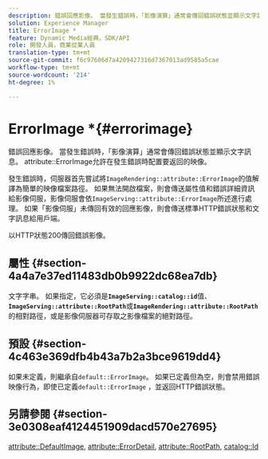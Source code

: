 ```yaml
---
description: 錯誤回應影像。 當發生錯誤時，「影像演算」通常會傳回錯誤狀態並顯示文字訊息。 attribute ErrorImage允許在發生錯誤時配置要返回的映像。
solution: Experience Manager
title: ErrorImage *
feature: Dynamic Media經典，SDK/API
role: 開發人員，商業從業人員
translation-type: tm+mt
source-git-commit: f6c97606d7a4209427316d7367013ad9585a5cae
workflow-type: tm+mt
source-wordcount: '214'
ht-degree: 1%

---
```



# ErrorImage *{#errorimage}

錯誤回應影像。 當發生錯誤時，「影像演算」通常會傳回錯誤狀態並顯示文字訊息。 attribute::ErrorImage允許在發生錯誤時配置要返回的映像。

發生錯誤時，伺服器首先嘗試將`ImageRendering::attribute::ErrorImage`的值解譯為簡單的映像檔案路徑。 如果無法開啟檔案，則會傳送屬性值和錯誤詳細資訊給影像伺服，影像伺服會依`ImageServing::attribute::ErrorImage`所述進行處理。 如果「影像伺服」未傳回有效的回應影像，則會傳送標準HTTP錯誤狀態和文字訊息給用戶端。

以HTTP狀態200傳回錯誤影像。

## 屬性 {#section-4a4a7e37ed11483db0b9922dc68ea7db}

文字字串。 如果指定，它必須是&#x200B;**`ImageServing::catalog::id`**&#x200B;值、**`ImageServing::attribute::RootPath`**&#x200B;或&#x200B;**`ImageRendering::attribute::RootPath`**&#x200B;的相對路徑，或是影像伺服器可存取之影像檔案的絕對路徑。

## 預設 {#section-4c463e369dfb4b43a7b2a3bce9619dd4}

如果未定義，則繼承自`default::ErrorImage`。 如果已定義但為空，則會禁用錯誤映像行為，即使已定義`default::ErrorImage` ，並返回HTTP錯誤狀態。

## 另請參閱 {#section-3e0308eaf4124451909dacd570e27695}

[attribute::DefaultImage](../../../../../ir-api/material-cat/image-rendering-api-ref/c-ir-material-catalog/c-ir-attributes-reference/r-ir-defaultpix.md#reference-102c98f9b5d24d2aaaeb756653fb0e6f),  [attribute::ErrorDetail](../../../../../ir-api/material-cat/image-rendering-api-ref/c-ir-material-catalog/c-ir-attributes-reference/r-ir-errordetail.md#reference-123b56eed6cf49cea6e0490672b7c53b),  [attribute::RootPath](../../../../../ir-api/material-cat/image-rendering-api-ref/c-ir-material-catalog/c-ir-attributes-reference/r-ir-rootpath.md#reference-a4d7c96b62e14fcbad1740c702f160f3),  [catalog::Id](../../../../../ir-api/material-cat/image-rendering-api-ref/c-ir-material-catalog/c-ir-material-data-reference/r-ir-id.md#reference-cba2a53a952e403fb57a4e8569f9cf85)
